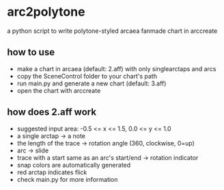 # arc2polytone
a python script to write polytone-styled arcaea fanmade chart in arccreate

## how to use
- make a chart in arcaea (default: 2.aff) with only singlearctaps and arcs
- copy the SceneControl folder to your chart's path
- run main.py and generate a new chart (default: 3.aff)
- open the chart with arccreate

## how does 2.aff work
- suggested input area: -0.5 <= x <= 1.5, 0.0 <= y <= 1.0
- a single arctap -> a note
- the length of the trace -> rotation angle (360, clockwise, 0=up)
- arc -> slide
- trace with a start same as an arc's start/end -> rotation indicator
- snap colors are automatically generated
- red arctap indicates flick
- check main.py for more information
